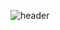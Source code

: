 ![header](https://capsule-render.vercel.app/api?type=wave&color=timeGradient&height=300&section=header&text=HyojuSim&fontSize=90)

